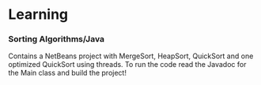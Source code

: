 # Learning

### Sorting Algorithms/Java

  Contains a NetBeans project with MergeSort, HeapSort, QuickSort and one optimized QuickSort using threads.
  To run the code read the Javadoc for the Main class and build the project!
